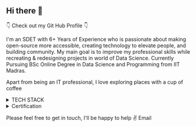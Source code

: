 ## Hi there 👋
👇 Check out my Git Hub Profile 👇

I'm an SDET with 6+ Years of Experience who is passionate about making open-source more accessible, creating technology to elevate people, and building community.
My main goal is to improve my professional skills while recreating & redesigning projects in world of Data Science.
Currently Pursuing BSc Online Degree in Data Science and Programming from IIT Madras.

Apart from being an IT professional, I love exploring places with a cup of coffee

<details>
<summary>TECH STACK</summary>
  
| Skills |
|-----------|
| JavaScript|
| Python|
| RobotFramework|
| Automation Testing|
| API Testing|
| Selenium|.
| Playwright|
| SQL|
| Machine Learning|

</details>

<details>
<summary>Certification</summary>
  
| Certification |
|-----------|
| Data Science and Programming Foundations from IIT Madaras|
|Diploma in Data Science from IIT Madras|

</details>


Please feel free to get in touch, I'll be happy to help ✌️ Email
